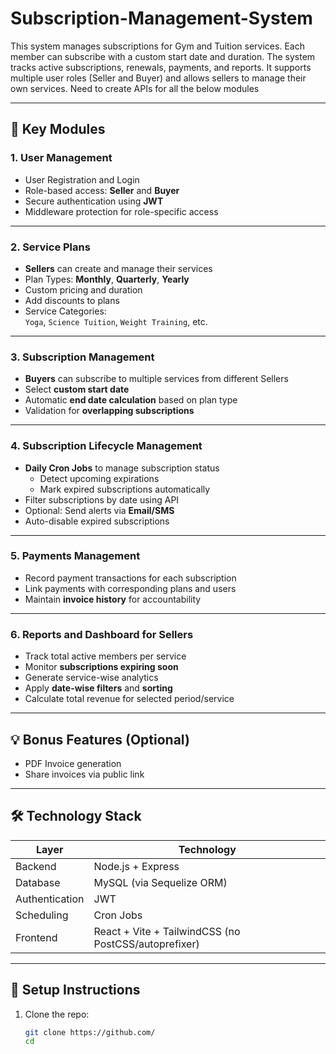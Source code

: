 # Subscription-Management-System
This system manages subscriptions for Gym and Tuition services. Each member can subscribe with a custom start date and duration. The system tracks active subscriptions, renewals, payments, and reports. It supports multiple user roles (Seller and Buyer) and allows sellers to manage their own services. Need to create APIs for all the below modules


---

## 📌 Key Modules

### 1. User Management
- User Registration and Login
- Role-based access: **Seller** and **Buyer**
- Secure authentication using **JWT**
- Middleware protection for role-specific access

---

### 2. Service Plans
- **Sellers** can create and manage their services
- Plan Types: **Monthly**, **Quarterly**, **Yearly**
- Custom pricing and duration
- Add discounts to plans
- Service Categories:  
  `Yoga`, `Science Tuition`, `Weight Training`, etc.

---

### 3. Subscription Management
- **Buyers** can subscribe to multiple services from different Sellers
- Select **custom start date**
- Automatic **end date calculation** based on plan type
- Validation for **overlapping subscriptions**

---

### 4. Subscription Lifecycle Management
- **Daily Cron Jobs** to manage subscription status
  - Detect upcoming expirations
  - Mark expired subscriptions automatically
- Filter subscriptions by date using API
- Optional: Send alerts via **Email/SMS**
- Auto-disable expired subscriptions

---

### 5. Payments Management
- Record payment transactions for each subscription
- Link payments with corresponding plans and users
- Maintain **invoice history** for accountability

---

### 6. Reports and Dashboard for Sellers
- Track total active members per service
- Monitor **subscriptions expiring soon**
- Generate service-wise analytics
- Apply **date-wise filters** and **sorting**
- Calculate total revenue for selected period/service

---

## 💡 Bonus Features (Optional)
- PDF Invoice generation
- Share invoices via public link

---

## 🛠️ Technology Stack

| Layer          | Technology              |
|----------------|--------------------------|
| Backend        | Node.js + Express        |
| Database       | MySQL (via Sequelize ORM)|
| Authentication | JWT                      |
| Scheduling     | Cron Jobs                |
| Frontend       | React + Vite + TailwindCSS (no PostCSS/autoprefixer) |

---

## 🧪 Setup Instructions

1. Clone the repo:
   ```bash
   git clone https://github.com/
   cd 
